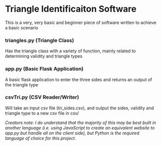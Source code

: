 # Triangle Identificaiton Software

This is a very, very basic and beginner piece of software written to achieve a basic scenario

### triangles.py (Triangle Class)
Has the triangle class with a variety of function, mainly related to determining validity and triangle types

### app.py (Basic Flask Application)
A basic flask application to enter the three sides and returns an output of the triangle type

### csvTri.py (CSV Reader/Writer)
Will take an input csv file (tri_sides.csv), and output the sides, validity and triangle type to a new csv file in csv/

*Creators note: I do understand that the majority of this may be best built in another language (i.e. using JavaScript to create an equivalent website to app.py but handle all on the client side), but Python is the required language of choice for this project.*